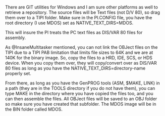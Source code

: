 There are GIT utilities for Windows and I am sure other platforms as well to retrieve a repository.  The source files will be Text files (not D/V 80), so drag them over to a TIPI folder.  Make sure in the PI.CONFIG file, you have the root directory (I use MDOS) set as NATIVE_TEXT_DIRS=MDOS.
 
This will insure the PI treats the PC text files as DIS/VAR 80 files for assembly.

As @InsaneMultitasker mentioned, you can not link the OBJect files on the TIPI due to a TIPI PAB limitation that limits file sizes to 64K and we are at 140K for the binary image.  So, copy the files to a HRD, IDE, SCS, or HDS device.  When you copy them over, they will copy/convert over as DIS/VAR 80 files as long as you have the NATIVE_TEXT_DIRS=directory-name properly set.

From there, as long as you have the GenPROG tools (ASM, $MAKE, LINK) in a path (they are in the TOOLS directory if you do not have them), you can type MAKE in the directory where you have copied the files too, and you can then assemble the files.  All OBJect files will be saved to an OBJ folder so make sure you have created that subfolder.  The MDOS image will be in the BIN folder called MDOS.
